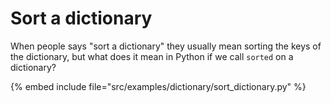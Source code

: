 # Sort a dictionary

When people says "sort a dictionary" they usually mean sorting the keys of the dictionary, but what does it mean in Python if we call `sorted` on a dictionary?


{% embed include file="src/examples/dictionary/sort_dictionary.py" %}



